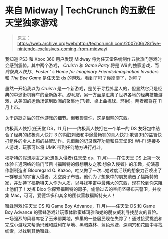 # 来自 Midway | TechCrunch 的五款任天堂独家游戏

> 原文：<https://web.archive.org/web/http://techcrunch.com/2007/06/28/five-nintendo-exclusives-coming-from-midway/>

我知道 PS3 和 Xbox 360 用户发现 Midway 将为任天堂系统制作五款热门游戏时会感到震惊。其中两个游戏， *Cruis'n* 和 *Game Party* 将是 Wii 的独家游戏，而*终极真人快打*、*Foster ' s Home for Imaginary Friends:Imagination Invaders*和 *The Bee Game* 是任天堂 ds 的游戏。看到了吗？你崩溃了，对吧？

虽然一开始我以为 *Cruis'n* 是一个新游戏，是关于寻找外星人的，但显然它只是经典的中途街机赛车的全新版本。*游戏党*，另一方面是汇集了世界各地的经典技能游戏，从美国的运动场馆到欧洲的聚集地(飞镖、桌上曲棍球、环射)。两者都将在 11 月上市。

关于跳跃之后的其他游戏的细节。但我警告你，这是很辣的东西。

终极真人快打(任天堂 DS，11 月)——终极真人快打在一个单一的 DS 友好包中结合了经典的终极真人快打 3 的内脏刺激和中途最畅销的真人快打:欺骗(R)的益智快打组件的令人上瘾的益智动作。凭借新的记录保存功能和任天堂(R) Wi-Fi 连接多人游戏，玩家可以将 UMK 带到任何地方进行战斗。

福斯特的假想朋友之家:想象入侵者(任天堂 ds，11 月)——在任天堂 DS 上第一次体验卡通网络的热门节目《福斯特的假想朋友之家:想象入侵者》的乐趣，扮演恶作剧制造者 Blooregard Q. Kazoo。咕又做了一次…她过度活跃的想象力召唤出了一群邪恶的宇宙入侵者，太空疯子布吉。他们为了想象中的朋友袭击了福斯特的家，并劫持了福斯特夫人作为人质，以寻找宇宙中最伟大的东西，现在轮到你来阻止他们了！发挥 Bloo 你探索福斯特的房子，偷偷过去的空间坚果布吉警卫，并收集 Mac，可可，爱德华多和其余的团伙营救福斯特夫人！

蜜蜂游戏(任天堂 DS 和 Game Boy Advance，11 月)——任天堂 DS 和 Game Boy Advance 的蜜蜂游戏让玩家体验蜜蜂玛雅和她的朋友威利寻找朋友的冒险。一场强烈的风暴席卷了玉米罂粟地，蜂巢的一些居民现在失踪了！通过接受挑战和完成小游戏来帮助玛雅和威利在草地、黑暗森林、蓝色池塘、深洞穴和花园中寻找线索，以找到其他蜜蜂。